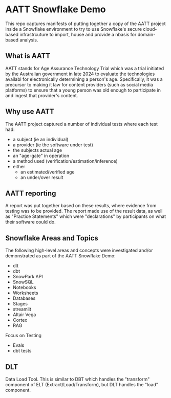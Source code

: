 # AATT Snowflake Demo
This repo captures manifests of putting together a copy of the AATT project inside a Snowflake environment to try to use Snowflake's secure cloud-based infrastrcuture to import, house and provide a nbasis for domain-based analysis.


## What is AATT
AATT stands for Age Assurance Technology Trial which was a trial initiated by the Australian government in late 2024 to evaluate the technologies availabl for electronically determining a person's age. Specifically, it was a precursor to making it law for content providers (such as social media platforms) to ensure that a young person was old enough to participate in and ingest that provider's content.

## Why use AATT
The AATT project captured a number of individual tests where each test had:

 * a subject (ie an individual)
 * a provider (ie the software under test)
 * the subjects actual age
 * an "age-gate" in operation
 * a method used (verification/estimation/inference)
 * either
   * an estimated/verified age
   * an under/over result


## AATT reporting
A report was put together based on these results, where evidence from testing was to be provided. The report made use of the result data, as well as "Practice Statements" which were "declarations" by participants on what their software could do.


## Snowflake Areas and Topics
The following high-level areas and concepts were investigated and/or demonstrated as part of the AATT Snowflake Demo:

* dlt
* dbt
* SnowPark API
* SnowSQL
* Notebooks
* Worksheets
* Databases
* Stages
* streamlit
* Altair Vega
* Cortex
* RAG

Focus on Testing
* Evals
* dbt tests


## DLT
Data Load Tool. This is similar to DBT which handles the "transform" component of ELT (Extract/Load/Transform), but DLT handles the "load" component.

